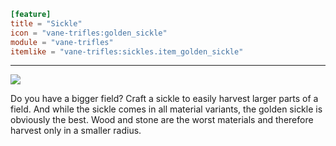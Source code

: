```toml
[feature]
title = "Sickle"
icon = "vane-trifles:golden_sickle"
module = "vane-trifles"
itemlike = "vane-trifles:sickles.item_golden_sickle"
```
---
![](images/sickle.png)

Do you have a bigger field? Craft a sickle to easily harvest larger parts of a field. And while the sickle comes in all material variants, the golden sickle is obviously the best. Wood and stone are the worst materials and therefore harvest only in a smaller radius.
